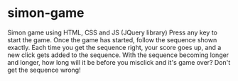 # simon-game
Simon game using HTML, CSS and JS (JQuery library)
Press any key to start the game.
Once the game has started, follow the sequence shown exactly.
Each time you get the sequence right, your score goes up, and a new click gets added to the sequence.
With the sequence becoming longer and longer, how long will it be before you misclick and it's game over?
Don't get the sequence wrong!
